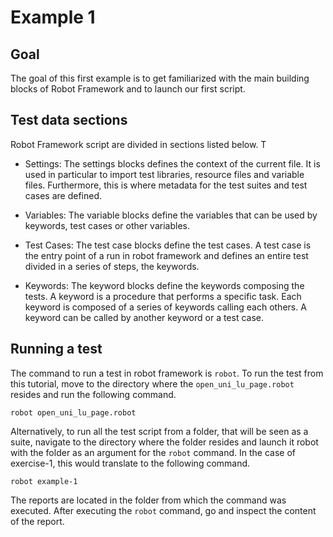# Example 1

## Goal

The goal of this first example is to get familiarized with the main building blocks of Robot Framework and to launch our first script.

## Test data sections

Robot Framework script are divided in sections listed below. T

* Settings: The settings blocks defines the context of the current file. It is used in particular to import test libraries, resource files and variable files. Furthermore, this is where metadata for the test suites and test cases are defined.

* Variables: The variable blocks define the variables that can be used by keywords, test cases or other variables. 

* Test Cases: The test case blocks define the test cases. A test case is the entry point of a run in robot framework and defines an entire test divided in a series of steps, the keywords.

* Keywords: The keyword blocks define the keywords composing the tests. A keyword is a procedure that performs a specific task. Each keyword is composed of a series of keywords calling each others. A keyword can be called by another keyword or a test case.


## Running a test

The command to run a test in robot framework is `robot`. To run the test from this tutorial, move to the directory where the `open_uni_lu_page.robot` resides and run the following command.

```
robot open_uni_lu_page.robot
```

Alternatively, to run all the test script from a folder, that will be seen as a suite, navigate to the directory where the folder resides and launch it robot with the folder as an argument for the `robot` command. In the case of exercise-1, this would translate to the following command.

```
robot example-1
```

The reports are located in the folder from which the command was executed. After executing the `robot` command, go and inspect the content of the report.